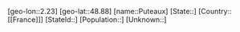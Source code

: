 ﻿---
location: [48.88,2.23]
type: City
tags:
- geo/City


SpocWebEntityId: 33556
isDeleted: false
confidential: public

---
[geo-lon::2.23]
[geo-lat::48.88]
[name::Puteaux]
[State::]
[Country::[[France]]]
[StateId::]
[Population::]
[Unknown::]

